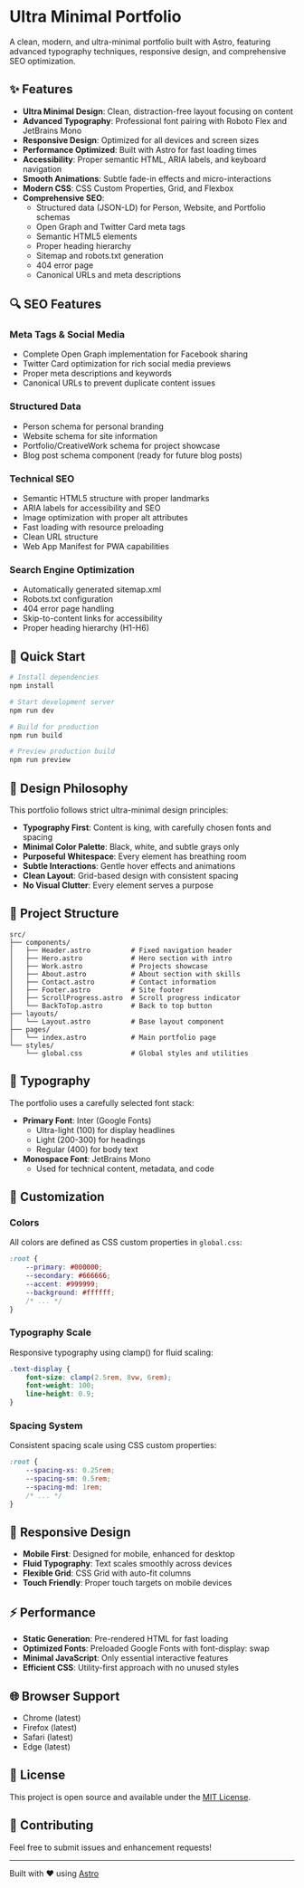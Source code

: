 # Ultra Minimal Portfolio

A clean, modern, and ultra-minimal portfolio built with Astro, featuring advanced typography techniques, responsive design, and comprehensive SEO optimization.

## ✨ Features

- **Ultra Minimal Design**: Clean, distraction-free layout focusing on content
- **Advanced Typography**: Professional font pairing with Roboto Flex and JetBrains Mono
- **Responsive Design**: Optimized for all devices and screen sizes
- **Performance Optimized**: Built with Astro for fast loading times
- **Accessibility**: Proper semantic HTML, ARIA labels, and keyboard navigation
- **Smooth Animations**: Subtle fade-in effects and micro-interactions
- **Modern CSS**: CSS Custom Properties, Grid, and Flexbox
- **Comprehensive SEO**:
  - Structured data (JSON-LD) for Person, Website, and Portfolio schemas
  - Open Graph and Twitter Card meta tags
  - Semantic HTML5 elements
  - Proper heading hierarchy
  - Sitemap and robots.txt generation
  - 404 error page
  - Canonical URLs and meta descriptions

## 🔍 SEO Features

### Meta Tags & Social Media

- Complete Open Graph implementation for Facebook sharing
- Twitter Card optimization for rich social media previews
- Proper meta descriptions and keywords
- Canonical URLs to prevent duplicate content issues

### Structured Data

- Person schema for personal branding
- Website schema for site information
- Portfolio/CreativeWork schema for project showcase
- Blog post schema component (ready for future blog posts)

### Technical SEO

- Semantic HTML5 structure with proper landmarks
- ARIA labels for accessibility and SEO
- Image optimization with proper alt attributes
- Fast loading with resource preloading
- Clean URL structure
- Web App Manifest for PWA capabilities

### Search Engine Optimization

- Automatically generated sitemap.xml
- Robots.txt configuration
- 404 error page handling
- Skip-to-content links for accessibility
- Proper heading hierarchy (H1-H6)

## 🚀 Quick Start

```bash
# Install dependencies
npm install

# Start development server
npm run dev

# Build for production
npm run build

# Preview production build
npm run preview
```

## 🎨 Design Philosophy

This portfolio follows strict ultra-minimal design principles:

- **Typography First**: Content is king, with carefully chosen fonts and spacing
- **Minimal Color Palette**: Black, white, and subtle grays only
- **Purposeful Whitespace**: Every element has breathing room
- **Subtle Interactions**: Gentle hover effects and animations
- **Clean Layout**: Grid-based design with consistent spacing
- **No Visual Clutter**: Every element serves a purpose

## 📁 Project Structure

```
src/
├── components/
│   ├── Header.astro          # Fixed navigation header
│   ├── Hero.astro            # Hero section with intro
│   ├── Work.astro            # Projects showcase
│   ├── About.astro           # About section with skills
│   ├── Contact.astro         # Contact information
│   ├── Footer.astro          # Site footer
│   ├── ScrollProgress.astro  # Scroll progress indicator
│   └── BackToTop.astro       # Back to top button
├── layouts/
│   └── Layout.astro          # Base layout component
├── pages/
│   └── index.astro           # Main portfolio page
└── styles/
    └── global.css            # Global styles and utilities
```

## 🎯 Typography

The portfolio uses a carefully selected font stack:

- **Primary Font**: Inter (Google Fonts)
  - Ultra-light (100) for display headlines
  - Light (200-300) for headings
  - Regular (400) for body text
- **Monospace Font**: JetBrains Mono
  - Used for technical content, metadata, and code

## 🔧 Customization

### Colors

All colors are defined as CSS custom properties in `global.css`:

```css
:root {
	--primary: #000000;
	--secondary: #666666;
	--accent: #999999;
	--background: #ffffff;
	/* ... */
}
```

### Typography Scale

Responsive typography using clamp() for fluid scaling:

```css
.text-display {
	font-size: clamp(2.5rem, 8vw, 6rem);
	font-weight: 100;
	line-height: 0.9;
}
```

### Spacing System

Consistent spacing scale using CSS custom properties:

```css
:root {
	--spacing-xs: 0.25rem;
	--spacing-sm: 0.5rem;
	--spacing-md: 1rem;
	/* ... */
}
```

## 📱 Responsive Design

- **Mobile First**: Designed for mobile, enhanced for desktop
- **Fluid Typography**: Text scales smoothly across devices
- **Flexible Grid**: CSS Grid with auto-fit columns
- **Touch Friendly**: Proper touch targets on mobile devices

## ⚡ Performance

- **Static Generation**: Pre-rendered HTML for fast loading
- **Optimized Fonts**: Preloaded Google Fonts with font-display: swap
- **Minimal JavaScript**: Only essential interactive features
- **Efficient CSS**: Utility-first approach with no unused styles

## 🌐 Browser Support

- Chrome (latest)
- Firefox (latest)
- Safari (latest)
- Edge (latest)

## 📄 License

This project is open source and available under the [MIT License](LICENSE).

## 🤝 Contributing

Feel free to submit issues and enhancement requests!

---

Built with ❤️ using [Astro](https://astro.build)
